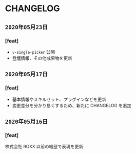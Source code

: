 # CHANGELOG

## `2020年05月23日`

### [feat]
- `v-single-picker` 公開
- 登壇情報、その他成果物を更新

## `2020年05月17日`

### [feat]
- 基本情報やスキルセット、プラグインなどを更新
- 変更差分を分かり易くするため、新たに CHANGELOG を追加

## `2020年05月16日`

### [feat]
株式会社 ROXX 以前の経歴で表現を更新

